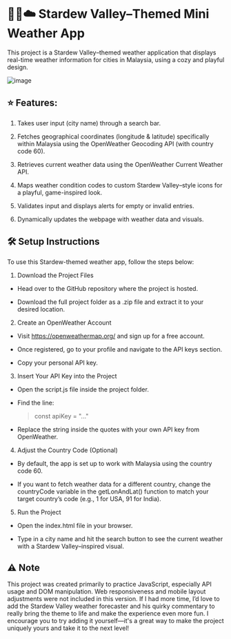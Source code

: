 # 👩‍🌾☁️ Stardew Valley–Themed Mini Weather App 

This project is a Stardew Valley–themed weather application that displays real-time weather information for cities in Malaysia, using a cozy and playful design. 

![image](https://github.com/user-attachments/assets/887fd454-519a-4f25-964b-5c0211d85471)


## ⭐ Features:

1. Takes user input (city name) through a search bar.

2. Fetches geographical coordinates (longitude & latitude) specifically within Malaysia using the OpenWeather Geocoding API (with country code 60).

3. Retrieves current weather data using the OpenWeather Current Weather API.

4. Maps weather condition codes to custom Stardew Valley–style icons for a playful, game-inspired look.

5. Validates input and displays alerts for empty or invalid entries.

6. Dynamically updates the webpage with weather data and visuals.


## 🛠️ Setup Instructions
To use this Stardew-themed weather app, follow the steps below:

1. Download the Project Files

- Head over to the GitHub repository where the project is hosted.

- Download the full project folder as a .zip file and extract it to your desired location.

2. Create an OpenWeather Account

- Visit https://openweathermap.org/ and sign up for a free account.

- Once registered, go to your profile and navigate to the API keys section.

- Copy your personal API key.

3. Insert Your API Key into the Project

- Open the script.js file inside the project folder.

- Find the line:
  > const apiKey = "..."

- Replace the string inside the quotes with your own API key from OpenWeather.

4. Adjust the Country Code (Optional)

- By default, the app is set up to work with Malaysia using the country code 60.

- If you want to fetch weather data for a different country, change the countryCode variable in the getLonAndLat() function to match your target country’s code (e.g., 1 for USA, 91 for India).

5. Run the Project

- Open the index.html file in your browser.

- Type in a city name and hit the search button to see the current weather with a Stardew Valley–inspired visual.

## ⚠️ Note

This project was created primarily to practice JavaScript, especially API usage and DOM manipulation. Web responsiveness and mobile layout adjustments were not included in this version. If I had more time, I’d love to add the Stardew Valley weather forecaster and his quirky commentary to really bring the theme to life and make the experience even more fun. I encourage you to try adding it yourself—it's a great way to make the project uniquely yours and take it to the next level!


